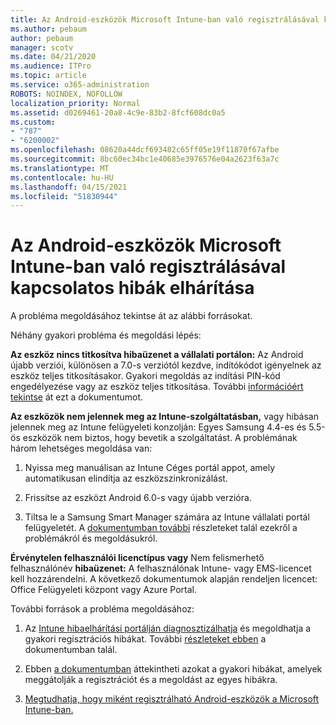 ```yaml
---
title: Az Android-eszközök Microsoft Intune-ban való regisztrálásával kapcsolatos hibák elhárítása
ms.author: pebaum
author: pebaum
manager: scotv
ms.date: 04/21/2020
ms.audience: ITPro
ms.topic: article
ms.service: o365-administration
ROBOTS: NOINDEX, NOFOLLOW
localization_priority: Normal
ms.assetid: d0269461-20a8-4c9e-83b2-8fcf608dc0a5
ms.custom:
- "787"
- "6200002"
ms.openlocfilehash: 08620a44dcf693482c65ff05e19f11870f67afbe
ms.sourcegitcommit: 8bc60ec34bc1e40685e3976576e04a2623f63a7c
ms.translationtype: MT
ms.contentlocale: hu-HU
ms.lasthandoff: 04/15/2021
ms.locfileid: "51830944"
---
```

# <a name="troubleshoot-issues-with-enrolling-android-devices-in-microsoft-intune"></a>Az Android-eszközök Microsoft Intune-ban való regisztrálásával kapcsolatos hibák elhárítása

A probléma megoldásához tekintse át az alábbi forrásokat.
  
Néhány gyakori probléma és megoldási lépés:
  
 **Az eszköz nincs titkosítva hibaüzenet a vállalati portálon:** Az Android újabb verziói, különösen a 7.0-s verziótól kezdve, indítókódot igényelnek az eszköz teljes titkosításakor. Gyakori megoldás az indítási PIN-kód engedélyezése vagy az eszköz teljes titkosítása. További [információért tekintse](https://docs.microsoft.com/intune-user-help/your-device-appears-encrypted-but-cp-says-otherwise-android) át ezt a dokumentumot.
  
 **Az eszközök nem jelennek meg az Intune-szolgáltatásban,** vagy hibásan jelennek meg az Intune felügyeleti konzolján: Egyes Samsung 4.4-es és 5.5-ös eszközök nem biztos, hogy bevetik a szolgáltatást. A problémának három lehetséges megoldása van:
  
1. Nyissa meg manuálisan az Intune Céges portál appot, amely automatikusan elindítja az eszközszinkronizálást.

2. Frissítse az eszközt Android 6.0-s vagy újabb verzióra.

3. Tiltsa le a Samsung Smart Manager számára az Intune vállalati portál felügyeletét. A [dokumentumban további](https://docs.microsoft.com/troubleshoot/mem/intune/troubleshoot-device-enrollment-in-intune#devices-fail-to-check-in-with-the-intune-service-and-display-as-unhealthy-in-the-intune-admin-console) részleteket talál ezekről a problémákról és megoldásukról.

 **Érvénytelen felhasználói licenctípus vagy** Nem felismerhető felhasználónév **hibaüzenet:** A felhasználónak Intune- vagy EMS-licencet kell hozzárendelni. A következő dokumentumok alapján rendeljen licencet: Office Felügyeleti központ vagy Azure Portal.
  
További források a probléma megoldásához:
  
1. Az [Intune hibaelhárítási portálján diagnosztizálhatja](https://devicemanagement.microsoft.com/#blade/Microsoft_Intune_DeviceSettings/TroubleshootBlade) és megoldhatja a gyakori regisztrációs hibákat. További [részleteket ebben](https://docs.microsoft.com/intune/help-desk-operators) a dokumentumban talál.

2. Ebben [a dokumentumban](https://docs.microsoft.com/troubleshoot/mem/intune/troubleshoot-device-enrollment-in-intune) áttekintheti azokat a gyakori hibákat, amelyek meggátolják a regisztrációt és a megoldást az egyes hibákra.

3. [Megtudhatja, hogy miként regisztrálható Android-eszközök a Microsoft Intune-ban.](https://docs.microsoft.com/intune/android-enroll)
